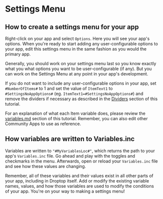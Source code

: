 # Settings Menu

## How to create a settings menu for your app

Right-click on your app and select `Options`. Here you will see your app's options. When you're ready to start adding any user-configurable options to your app, edit this settings menu in the same fashion as you would the primary app.

Generally, you should work on your settings menu last so you know exactly what you what options you want to be user-configurable (if any). But you can work on the Settings Menu at any point in your app's development.

If you do not want to include any user-configurable options in your app, set `#NumberOfItems#` to 1 and set the value of `ItemText1` to `#SettingsNoAppOptions#` (eg. `ItemText1=#SettingsNoAppOptions#`) and remove the dividers if necessary as described in the [Dividers](broken-reference) section of this tutorial.

For an explanation of what each Item variable does, please review the [variables.md](../variables.md "mention") section of this tutorial. Remember, you can also edit other Community Apps to use as reference.

## How variables are written to Variables.inc

Variables are written to `"#MyVariablesLoc#"`, which returns the path to your app's `Variables.inc` file. Go ahead and play with the toggles and checkmarks in the menu. Afterwards, open or reload your `Variables.inc` file and see how these values are changing.

Remember, all of these variables and their values exist in all other parts of your app, including in Droptop itself. Add or modify the existing variable names, values, and how those variables are used to modify the conditions of your app. You're on your way to making a settings menu!
